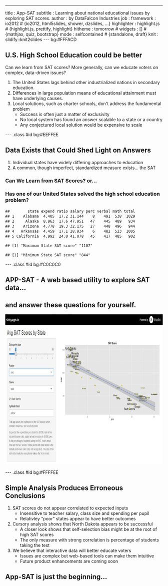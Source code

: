---
title       : App-SAT
subtitle    : Learning about national educational issues by exploring SAT scores.
author      : by DataFalcon Industries
job         : 
framework   : io2012        # {io2012, html5slides, shower, dzslides, ...}
highlighter : highlight.js  # {highlight.js, prettify, highlight}
hitheme     : tomorrow      # 
widgets     : []            # {mathjax, quiz, bootstrap}
mode        : selfcontained # {standalone, draft}
knit        : slidify::knit2slides
--- bg:#FFFACD

## U.S. High School Education could be better

Can we learn from SAT scores?
More generally, can we educate voters on complex, data-driven issues?

1. The United States lags behind other industrialized nations in secondary education.
2. Differences in large population means of educational attainment must have underlying causes.
3. Local solutions, such as charter schools, don't address the fundamental problem
    + Success is often just a matter of exclusivity
    + No local system has found an answer scalable to a state or a country
    + Any conjectured local solution would be expensive to scale
    

--- .class #id bg:#EEFFEE

## Data Exists that Could Shed Light on Answers

1. Individual states have widely differing approaches to education
2. A common, though imperfect, standardized measure exists... the SAT

### Can We Learn from SAT Scores? or...
### Has one of our United States solved the high school education problem? 

```
##        state expend ratio salary perc verbal math total
## 1    Alabama  4.405  17.2 31.144    8    491  538  1029
## 2     Alaska  8.963  17.6 47.951   47    445  489   934
## 3    Arizona  4.778  19.3 32.175   27    448  496   944
## 4   Arkansas  4.459  17.1 28.934    6    482  523  1005
## 5 California  4.992  24.0 41.078   45    417  485   902
```

```
## [1] "Maximum State SAT score" "1107"
```

```
## [1] "Minimum State SAT score" "844"
```

--- .class #id bg:#C0C0C0

## APP-SAT - A web based utility to explore SAT data...
## and answer these questions for yourself.
<div style='text-align: center;'>
    <img height='480' src='ScreenShot.png' />
</div>


--- .class #id bg:#FFFFEE

## Simple Analysis Produces Erroneous Conclusions

1. SAT scores do not appear correlated to expected inputs
    + Insensitive to teacher salary, class size and spending per pupil
    + Relativley "poor" states appear to have better outcomes
2. Cursory analysis shows that North Dakota appears to be successful
    + A closer look shows that self-selection bias might be at the root of high SAT scores
    + The only measure with strong correlation is percentage of students taking the test
3. We believe that interactive data will better educate voters
    + Issues are complex but web-based tools can make them intuitive
    + Future product enhancements are coming soon
    
## App-SAT is just the beginning... 
